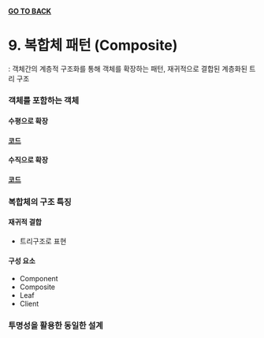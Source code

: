 #### [GO TO BACK](../README.md)

# 9. 복합체 패턴 (Composite)
: 객체간의 계층적 구조화를 통해 객체를 확장하는 패턴, 재귀적으로 결합된 계층화된 트리 구조

### 객체를 포함하는 객체
#### 수평으로 확장
#### [코드](./pt1/Main.java)

#### 수직으로 확장
#### [코드](./pt2/Main.java)

### 복합체의 구조 특징
#### 재귀적 결합
- 트리구조로 표현
#### 구성 요소
- Component
- Composite
- Leaf
- Client

### 투명성을 활용한 동일한 설계
